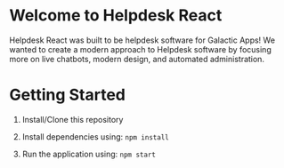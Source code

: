 # Welcome to Helpdesk React

Helpdesk React was built to be helpdesk software for Galactic Apps! We wanted to create a modern approach to Helpdesk software by focusing more on live chatbots, modern design, and automated administration.

# Getting Started

1. Install/Clone this repository

2. Install dependencies using: 
`npm install`

3. Run the application using:
`npm start`
